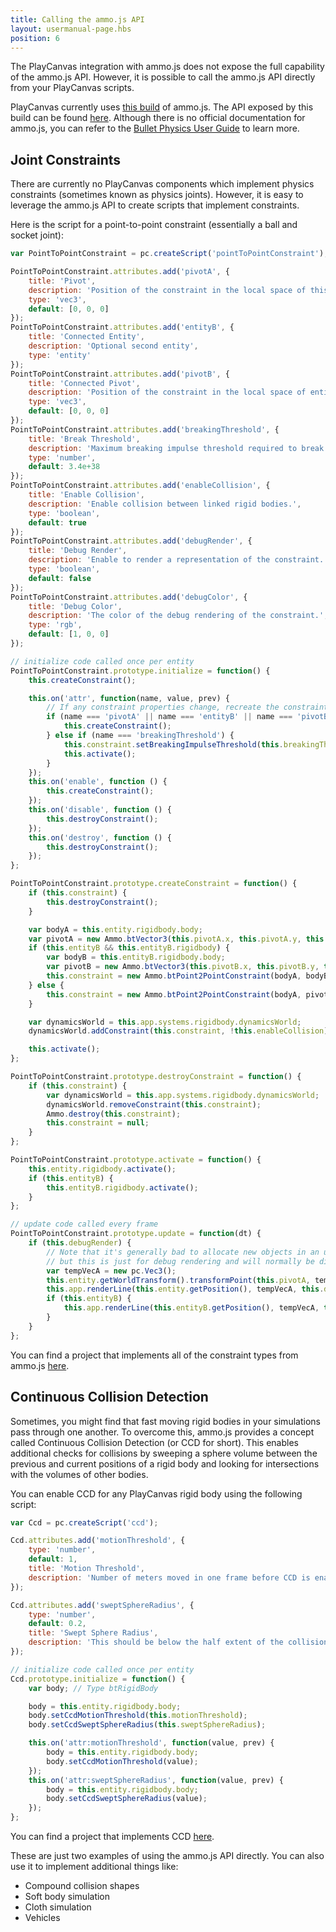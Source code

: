 ```yaml
---
title: Calling the ammo.js API
layout: usermanual-page.hbs
position: 6
---
```


The PlayCanvas integration with ammo.js does not expose the full capability of the ammo.js API. However, it is possible to call the ammo.js API directly from your PlayCanvas scripts.

PlayCanvas currently uses [this build][1] of ammo.js. The API exposed by this build can be found [here][2]. Although there is no official documentation for ammo.js, you can refer to the [Bullet Physics User Guide][3] to learn more.

## Joint Constraints

There are currently no PlayCanvas components which implement physics constraints (sometimes known as physics joints). However, it is easy to leverage the ammo.js API to create scripts that implement constraints.

Here is the script for a point-to-point constraint (essentially a ball and socket joint):

```javascript
var PointToPointConstraint = pc.createScript('pointToPointConstraint');

PointToPointConstraint.attributes.add('pivotA', {
    title: 'Pivot',
    description: 'Position of the constraint in the local space of this entity.',
    type: 'vec3',
    default: [0, 0, 0]
});
PointToPointConstraint.attributes.add('entityB', {
    title: 'Connected Entity',
    description: 'Optional second entity',
    type: 'entity'
});
PointToPointConstraint.attributes.add('pivotB', {
    title: 'Connected Pivot',
    description: 'Position of the constraint in the local space of entity B (if specified).',
    type: 'vec3',
    default: [0, 0, 0]
});
PointToPointConstraint.attributes.add('breakingThreshold', {
    title: 'Break Threshold',
    description: 'Maximum breaking impulse threshold required to break the constraint.',
    type: 'number',
    default: 3.4e+38
});
PointToPointConstraint.attributes.add('enableCollision', {
    title: 'Enable Collision',
    description: 'Enable collision between linked rigid bodies.',
    type: 'boolean',
    default: true
});
PointToPointConstraint.attributes.add('debugRender', {
    title: 'Debug Render',
    description: 'Enable to render a representation of the constraint.',
    type: 'boolean',
    default: false
});
PointToPointConstraint.attributes.add('debugColor', {
    title: 'Debug Color',
    description: 'The color of the debug rendering of the constraint.',
    type: 'rgb',
    default: [1, 0, 0]
});

// initialize code called once per entity
PointToPointConstraint.prototype.initialize = function() {
    this.createConstraint();

    this.on('attr', function(name, value, prev) {
        // If any constraint properties change, recreate the constraint
        if (name === 'pivotA' || name === 'entityB' || name === 'pivotB') {
            this.createConstraint();
        } else if (name === 'breakingThreshold') {
            this.constraint.setBreakingImpulseThreshold(this.breakingThreshold);
            this.activate();
        }
    });
    this.on('enable', function () {
        this.createConstraint();
    });
    this.on('disable', function () {
        this.destroyConstraint();
    });
    this.on('destroy', function () {
        this.destroyConstraint();
    });
};

PointToPointConstraint.prototype.createConstraint = function() {
    if (this.constraint) {
        this.destroyConstraint();
    }

    var bodyA = this.entity.rigidbody.body;
    var pivotA = new Ammo.btVector3(this.pivotA.x, this.pivotA.y, this.pivotA.z);
    if (this.entityB && this.entityB.rigidbody) {
        var bodyB = this.entityB.rigidbody.body;
        var pivotB = new Ammo.btVector3(this.pivotB.x, this.pivotB.y, this.pivotB.z);
        this.constraint = new Ammo.btPoint2PointConstraint(bodyA, bodyB, pivotA, pivotB);
    } else {
        this.constraint = new Ammo.btPoint2PointConstraint(bodyA, pivotA);
    }

    var dynamicsWorld = this.app.systems.rigidbody.dynamicsWorld;
    dynamicsWorld.addConstraint(this.constraint, !this.enableCollision);

    this.activate();
};

PointToPointConstraint.prototype.destroyConstraint = function() {
    if (this.constraint) {
        var dynamicsWorld = this.app.systems.rigidbody.dynamicsWorld;
        dynamicsWorld.removeConstraint(this.constraint);
        Ammo.destroy(this.constraint);
        this.constraint = null;
    }
};

PointToPointConstraint.prototype.activate = function() {
    this.entity.rigidbody.activate();
    if (this.entityB) {
        this.entityB.rigidbody.activate();
    }
};

// update code called every frame
PointToPointConstraint.prototype.update = function(dt) {
    if (this.debugRender) {
        // Note that it's generally bad to allocate new objects in an update function
        // but this is just for debug rendering and will normally be disabled
        var tempVecA = new pc.Vec3();
        this.entity.getWorldTransform().transformPoint(this.pivotA, tempVecA);
        this.app.renderLine(this.entity.getPosition(), tempVecA, this.debugColor);
        if (this.entityB) {
            this.app.renderLine(this.entityB.getPosition(), tempVecA, this.debugColor);
        }
    }
};
```

You can find a project that implements all of the constraint types from ammo.js [here][4].

## Continuous Collision Detection

Sometimes, you might find that fast moving rigid bodies in your simulations pass through one another. To overcome this, ammo.js provides a concept called Continuous Collision Detection (or CCD for short). This enables additional checks for collisions by sweeping a sphere volume between the previous and current positions of a rigid body and looking for intersections with the volumes of other bodies.

You can enable CCD for any PlayCanvas rigid body using the following script:

```javascript
var Ccd = pc.createScript('ccd');

Ccd.attributes.add('motionThreshold', {
    type: 'number',
    default: 1,
    title: 'Motion Threshold',
    description: 'Number of meters moved in one frame before CCD is enabled'
});

Ccd.attributes.add('sweptSphereRadius', {
    type: 'number',
    default: 0.2,
    title: 'Swept Sphere Radius',
    description: 'This should be below the half extent of the collision volume. E.g For an object of dimensions 1 meter, try 0.2'
});

// initialize code called once per entity
Ccd.prototype.initialize = function() {
    var body; // Type btRigidBody

    body = this.entity.rigidbody.body;
    body.setCcdMotionThreshold(this.motionThreshold);
    body.setCcdSweptSphereRadius(this.sweptSphereRadius);

    this.on('attr:motionThreshold', function(value, prev) {
        body = this.entity.rigidbody.body;
        body.setCcdMotionThreshold(value);
    });
    this.on('attr:sweptSphereRadius', function(value, prev) {
        body = this.entity.rigidbody.body;
        body.setCcdSweptSphereRadius(value);
    });
};
```

You can find a project that implements CCD [here][5].

These are just two examples of using the ammo.js API directly. You can also use it to implement additional things like:

* Compound collision shapes
* Soft body simulation
* Cloth simulation
* Vehicles

[1]: https://github.com/kripken/ammo.js/commit/dcab07bf0e7f2b4b64c01dc45da846344c8f50be
[2]: https://github.com/kripken/ammo.js/blob/dcab07bf0e7f2b4b64c01dc45da846344c8f50be/ammo.idl
[3]: https://github.com/bulletphysics/bullet3/blob/master/docs/Bullet_User_Manual.pdf
[4]: https://playcanvas.com/project/618829/overview/physics-constraints
[5]: https://playcanvas.com/project/447023/overview/physics-with-ccd